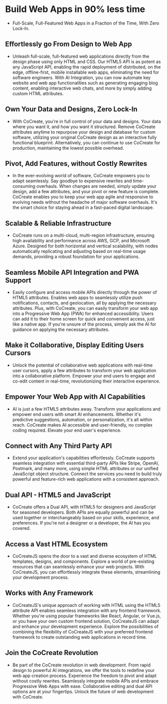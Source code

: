 # Build Web Apps in 90% less time

* Full-Scale, Full-Featured Web Apps in a Fraction of the Time, With Zero Lock-In.

## Effortlessly go From Design to Web App

* Unleash full-scale, full-featured web applications directly from the design phase using only HTML and CSS. Our HTML5 API is as potent as any JavaScript API, enabling the rapid deployment of distributed, on the edge, offline-first, mobile installable web apps, eliminating the need for software engineers. With AI Integration, you can now automate key website and web app functionalities such as generating engaging blog content, enabling interactive web chats, and more by simply adding custom HTML attributes.

## Own Your Data and Designs, Zero Lock-In

* With CoCreate, you're in full control of your data and designs. Your data where you want it, and how you want it structured. Remove CoCreate attributes anytime to repurpose your design and database for custom software, utilizing your original CoCreate design as an interactive fully functional blueprint. Alternatively, you can continue to use CoCreate for production, maintaining the lowest possible overhead.

## Pivot, Add Features, without Costly Rewrites

* In the ever-evolving world of software, CoCreate empowers you to adapt seamlessly. Say goodbye to expensive rewrites and time-consuming overhauls. When changes are needed, simply update your design, add a few attributes, and your pivot or new feature is complete. CoCreate enables you to keep your web app agile and responsive to evolving needs without the headache of major software overhauls. It's the smart choice for staying ahead in a fast-paced digital landscape.

## Scalable & Reliable Infrastructure

* CoCreate runs on a multi-cloud, multi-region infrastructure, ensuring high availability and performance across AWS, GCP, and Microsoft Azure. Designed for both horizontal and vertical scalability, with nodes automatically replicating and adjusting based on real-time usage demands, providing a robust foundation for your applications.
  
## Seamless Mobile API Integration and PWA Support

* Easily configure and access mobile APIs directly through the power of HTML5 attributes. Enables web apps to seamlessly utilize push notifications, contacts, and geolocation, all by applying the necessary attributes. Plus, with CoCreate, you can easily transform your web app into a Progressive Web App (PWA) for enhanced accessibility. Users can add it to their home screen for quick and convenient access, just like a native app. If you're unsure of the process, simply ask the AI for guidance on applying the necessary attributes.

## Make it Collaborative, Display Editing Users Cursors

* Unlock the potential of collaborative web applications with real-time user cursors, apply a few attributes to transform your web application into a collaborative platform. Empower your end users to engage and co-edit content in real-time, revolutionizing their interactive experience.

## Empower Your Web App with AI Capabilities

* AI is just a few HTML5 attributes away. Transform your applications and empower end users with smart AI enhancements. Whether it's predictive suggestions, automation, or personalization, it's all within reach. CoCreate makes AI accessible and user-friendly, no complex coding required. Elevate your end user's experience.

## Connect with Any Third Party API

* Extend your application's capabilities effortlessly. CoCreate supports seamless integration with essential third-party APIs like Stripe, OpenAI, Postmark, and many more, using simple HTML attributes or our unified JavaScript object structure. Connect the services you need to build truly powerful and feature-rich web applications with a consistent approach.

## Dual API - HTML5 and JavaScript

* CoCreate offers a Dual API, with HTML5 for designers and JavaScript for seasoned developers. Both APIs are equally powerful and can be used together or interchangeably based on your skills, experience, and preferences. If you're not a designer or a developer, the AI has you covered.

## Access a Vast HTML Ecosystem

* CoCreateJS opens the door to a vast and diverse ecosystem of HTML templates, designs, and components. Explore a world of pre-existing resources that can seamlessly enhance your web projects. With CoCreateJS, you can effortlessly integrate these elements, streamlining your development process.

## Works with Any Framework

* CoCreateJS's unique approach of working with HTML using the HTML5 attribute API enables seamless integration with any frontend framework. Whether you're using popular frameworks like React, Angular, or Vue.js, or you have your own custom frontend solution, CoCreateJS can adapt and enhance your development experience. Explore the possibilities of combining the flexibility of CoCreateJS with your preferred frontend framework to create outstanding web applications in record time.

## Join the CoCreate Revolution

* Be part of the CoCreate revolution in web development. From rapid design to powerful AI integrations, we offer the tools to redefine your web app creation process. Experience the freedom to pivot and adapt without costly rewrites. Seamlessly integrate mobile APIs and embrace Progressive Web Apps with ease. Collaborative editing and dual API options are at your fingertips. Unlock the future of web development with CoCreate.
